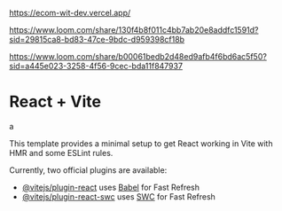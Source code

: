 https://ecom-wit-dev.vercel.app/

https://www.loom.com/share/130f4b8f011c4bb7ab20e8addfc1591d?sid=29815ca8-bd83-47ce-9bdc-d959398cf18b

https://www.loom.com/share/b00061bedb2d48ed9afb4f6bd6ac5f50?sid=a445e023-3258-4f56-9cec-bda11f847937

# React + Vite

a

This template provides a minimal setup to get React working in Vite with HMR and some ESLint rules.

Currently, two official plugins are available:

- [@vitejs/plugin-react](https://github.com/vitejs/vite-plugin-react/blob/main/packages/plugin-react/README.md) uses [Babel](https://babeljs.io/) for Fast Refresh
- [@vitejs/plugin-react-swc](https://github.com/vitejs/vite-plugin-react-swc) uses [SWC](https://swc.rs/) for Fast Refresh
